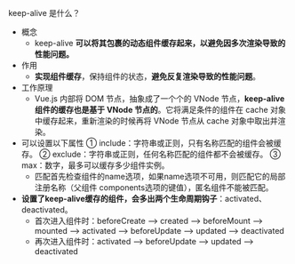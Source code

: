 keep-alive 是什么？
- 概念
    - keep-alive **可以将其包裹的动态组件缓存起来，以避免因多次渲染导致的性能问题。**
- 作用
    - **实现组件缓存**，保持组件的状态，**避免反复渲染导致的性能问题**。
- 工作原理  
    -  Vue.js 内部将 DOM 节点，抽象成了一个个的 VNode 节点，**keep-alive组件的缓存也是基于 VNode 节点的**。它将满足条件的组件在 cache 对象中缓存起来，重新渲染的时候再将 VNode 节点从 cache 对象中取出并渲染。
- 可以设置以下属性
    ① include：字符串或正则，只有名称匹配的组件会被缓存。
    ② exclude：字符串或正则，任何名称匹配的组件都不会被缓存。
    ③ max：数字，最多可以缓存多少组件实例。
    - 匹配首先检查组件的name选项，如果name选项不可用，则匹配它的局部注册名称（父组件 components选项的键值），匿名组件不能被匹配。
- **设置了keep-alive缓存的组件，会多出两个生命周期钩子**：activated、deactivated。
    - 首次进入组件时：beforeCreate --> created --> beforeMount --> mounted --> activated --> beforeUpdate --> updated --> deactivated
    - 再次进入组件时：activated --> beforeUpdate --> updated --> deactivated
